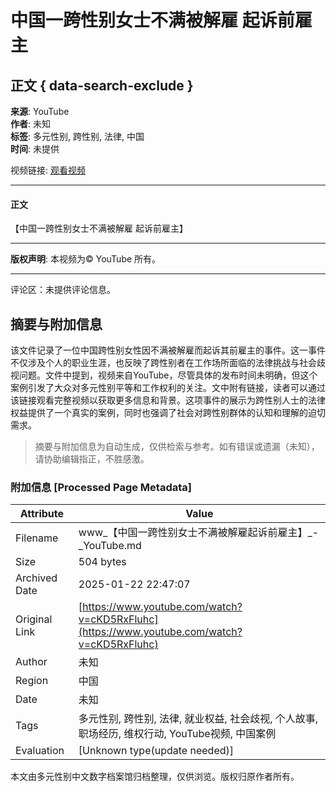 # 中国一跨性别女士不满被解雇 起诉前雇主

## 正文 { data-search-exclude }


**来源**: YouTube  
**作者**: 未知  
**标签**: 多元性别, 跨性别, 法律, 中国  
**时间**: 未提供  

视频链接: [观看视频](https://www.youtube.com/watch?v=链接)

---

#### 正文

【中国一跨性别女士不满被解雇 起诉前雇主】

---

**版权声明**: 本视频为© YouTube 所有。  

---

评论区：未提供评论信息。
<!-- tcd_original_link https://www.youtube.com/watch?v=cKD5RxFluhc -->


## 摘要与附加信息

<!-- tcd_abstract -->
该文件记录了一位中国跨性别女性因不满被解雇而起诉其前雇主的事件。这一事件不仅涉及个人的职业生涯，也反映了跨性别者在工作场所面临的法律挑战与社会歧视问题。文件中提到，视频来自YouTube，尽管具体的发布时间未明确，但这个案例引发了大众对多元性别平等和工作权利的关注。文中附有链接，读者可以通过该链接观看完整视频以获取更多信息和背景。这项事件的展示为跨性别人士的法律权益提供了一个真实的案例，同时也强调了社会对跨性别群体的认知和理解的迫切需求。
<!-- tcd_abstract_end -->

> 摘要与附加信息为自动生成，仅供检索与参考。如有错误或遗漏（未知），请协助编辑指正，不胜感激。

### 附加信息 [Processed Page Metadata]

| Attribute       | Value                                  |
|-----------------|----------------------------------------|
| Filename        | www_【中国一跨性别女士不满被解雇起诉前雇主】_-_YouTube.md                             |
| Size            | 504 bytes                           |
| Archived Date   | 2025-01-22 22:47:07                             |
| Original Link   | [https://www.youtube.com/watch?v=cKD5RxFluhc](https://www.youtube.com/watch?v=cKD5RxFluhc)                       |
| Author          | 未知                               |
| Region          | 中国                               |
| Date            | 未知                                 |
| Tags            | 多元性别, 跨性别, 法律, 就业权益, 社会歧视, 个人故事, 职场经历, 维权行动, YouTube视频, 中国案例                                 |
| Evaluation            | [Unknown type(update needed)]                                 |
<!-- tcd_table_end -->

本文由多元性别中文数字档案馆归档整理，仅供浏览。版权归原作者所有。
